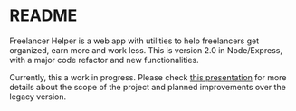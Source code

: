 # README

Freelancer Helper is a web app with utilities to help freelancers get organized, earn more and work less. This is version 2.0 in Node/Express, with a major code refactor and new functionalities.

Currently, this a work in progress. Please check [this presentation](https://docs.google.com/presentation/d/1JbWWOwOo35lFC8JhxrZ8EUhQx-9nscmbsC73P5WCXT0) for more details about the scope of the project and planned improvements over the legacy version.
